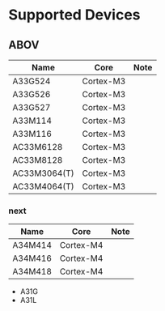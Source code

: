 # Supported Devices

## ABOV

| Name         | Core      | Note |
| ------------ | --------- | ---- |
| A33G524      | Cortex-M3 |      |
| A33G526      | Cortex-M3 |      |
| A33G527      | Cortex-M3 |      |
| A33M114      | Cortex-M3 |      |
| A33M116      | Cortex-M3 |      |
| AC33M6128    | Cortex-M3 |      |
| AC33M8128    | Cortex-M3 |      |
| AC33M3064(T) | Cortex-M3 |      |
| AC33M4064(T) | Cortex-M3 |      |

### next

| Name         | Core      | Note |
| ------------ | --------- | ---- |
| A34M414      | Cortex-M4 |      |
| A34M416      | Cortex-M4 |      |
| A34M418      | Cortex-M4 |      |

* A31G
* A31L
